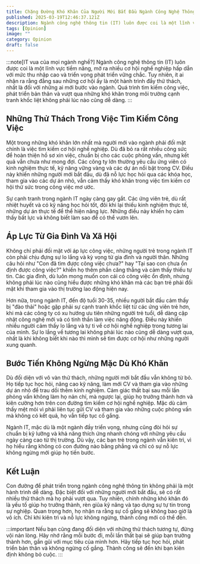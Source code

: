 ```yaml
---
title: Chặng Đường Khó Khăn Của Người Mới Bắt Đầu Ngành Công Nghệ Thông Tin
published: 2025-03-19T12:46:37.121Z
description: Ngành công nghệ thông tin (IT) luôn được coi là một lĩnh vực tiềm năng, mở ra nhiều cơ hội nghề nghiệp hấp dẫn với mức thu nhập cao và triển vọng phát triển vững chắc. Tuy nhiên, ít ai nhận ra rằng đằng sau những cơ hội ấy là một hành trình đầy thử thách, nhất là đối với những ai mới bước vào ngành. Quá trình tìm kiếm công việc, phát triển bản thân và vượt qua những khó khăn trong môi trường cạnh tranh khốc liệt không phải lúc nào cũng dễ dàng.
tags: [Opinion]
image: ""
category: Opinion
draft: false
---
```


:::note[IT vua của mọi ngành nghề?]
Ngành công nghệ thông tin (IT) luôn được coi là một lĩnh vực tiềm năng, mở ra nhiều cơ hội nghề nghiệp hấp dẫn với mức thu nhập cao và triển vọng phát triển vững chắc. Tuy nhiên, ít ai nhận ra rằng đằng sau những cơ hội ấy là một hành trình đầy thử thách, nhất là đối với những ai mới bước vào ngành. Quá trình tìm kiếm công việc, phát triển bản thân và vượt qua những khó khăn trong môi trường cạnh tranh khốc liệt không phải lúc nào cũng dễ dàng.
:::

## Những Thử Thách Trong Việc Tìm Kiếm Công Việc

Một trong những khó khăn lớn nhất mà người mới vào ngành phải đối mặt chính là việc tìm kiếm cơ hội nghề nghiệp. Dù đã bỏ ra rất nhiều công sức để hoàn thiện hồ sơ xin việc, chuẩn bị cho các cuộc phỏng vấn, nhưng kết quả vẫn chưa như mong đợi. Các công ty lớn thường yêu cầu ứng viên có kinh nghiệm thực tế, kỹ năng vững vàng và các dự án nổi bật trong CV. Điều này khiến những người mới bắt đầu, dù đã nỗ lực học hỏi qua các khóa học, tham gia vào các dự án nhỏ, vẫn cảm thấy khó khăn trong việc tìm kiếm cơ hội thử sức trong công việc mơ ước.

Sự cạnh tranh trong ngành IT ngày càng gay gắt. Các ứng viên trẻ, dù rất nhiệt huyết và có kỹ năng học hỏi tốt, đôi khi lại thiếu kinh nghiệm thực tế, những dự án thực tế để thể hiện năng lực. Những điều này khiến họ cảm thấy bất lực và không biết làm sao để có thể vươn lên.

## Áp Lực Từ Gia Đình Và Xã Hội

Không chỉ phải đối mặt với áp lực công việc, những người trẻ trong ngành IT còn phải chịu đựng sự lo lắng và kỳ vọng từ gia đình và người thân. Những câu hỏi như "Con đã tìm được công việc chưa?" hay "Tại sao con chưa ổn định được công việc?" khiến họ thêm phần căng thẳng và cảm thấy thiếu tự tin. Các gia đình, dù luôn mong muốn con cái có công việc ổn định, nhưng không phải lúc nào cũng hiểu được những khó khăn mà các bạn trẻ phải đối mặt khi tham gia vào thị trường lao động hiện nay.

Hơn nữa, trong ngành IT, đến độ tuổi 30-35, nhiều người bắt đầu cảm thấy bị "đào thải" hoặc gặp phải sự cạnh tranh khốc liệt từ các ứng viên trẻ hơn, khi mà các công ty có xu hướng ưu tiên những người trẻ tuổi, dễ dàng cập nhật công nghệ mới và có tinh thần làm việc năng động. Điều này khiến nhiều người cảm thấy lo lắng và tự ti về cơ hội nghề nghiệp trong tương lai của mình. Sự lo lắng về tương lai không phải lúc nào cũng dễ dàng vượt qua, nhất là khi không biết khi nào thì mình sẽ tìm được cơ hội như những người xung quanh.

## Bước Tiến Không Ngừng Mặc Dù Khó Khăn

Dù đối diện với vô vàn thử thách, những người mới bắt đầu vẫn không từ bỏ. Họ tiếp tục học hỏi, nâng cao kỹ năng, làm mới CV và tham gia vào những dự án nhỏ để trau dồi thêm kinh nghiệm. Cảm giác thất bại sau mỗi lần phỏng vấn không làm họ nản chí, mà ngược lại, giúp họ trưởng thành hơn và kiên cường hơn trên con đường tìm kiếm cơ hội nghề nghiệp. Mặc dù cảm thấy mệt mỏi vì phải liên tục gửi CV và tham gia vào những cuộc phỏng vấn mà không có kết quả, họ vẫn tiếp tục cố gắng.

Ngành IT, mặc dù là một ngành đầy triển vọng, nhưng cũng đòi hỏi sự chuẩn bị kỹ lưỡng và khả năng thích ứng nhanh chóng với những yêu cầu ngày càng cao từ thị trường. Dù vậy, các bạn trẻ trong ngành vẫn kiên trì, vì họ hiểu rằng không có con đường nào bằng phẳng và chỉ có sự nỗ lực không ngừng mới giúp họ tiến bước.

## Kết Luận

Con đường để phát triển trong ngành công nghệ thông tin không phải là một hành trình dễ dàng. Đặc biệt đối với những người mới bắt đầu, sẽ có rất nhiều thử thách mà họ phải vượt qua. Tuy nhiên, chính những khó khăn đó là yếu tố giúp họ trưởng thành, rèn giũa kỹ năng và tạo dựng sự tự tin trong sự nghiệp. Quan trọng hơn, họ nhận ra rằng sự cố gắng sẽ không bao giờ là vô ích. Chỉ khi kiên trì và nỗ lực không ngừng, thành công mới có thể đến.

:::important
Nếu bạn cũng đang đối diện với những thử thách tương tự, đừng vội nản lòng. Hãy nhớ rằng mỗi bước đi, mỗi lần thất bại sẽ giúp bạn trưởng thành hơn, gần gũi với mục tiêu của mình hơn. Hãy tiếp tục học hỏi, phát triển bản thân và không ngừng cố gắng. Thành công sẽ đến khi bạn kiên định không bỏ cuộc.
:::


